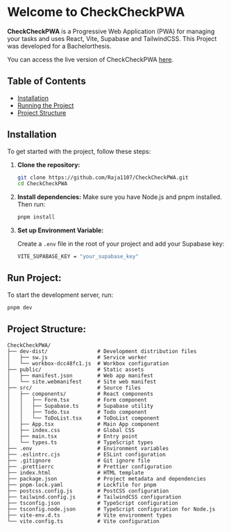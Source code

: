 # Welcome to CheckCheckPWA

**CheckCheckPWA** is a Progressive Web Application (PWA) for managing your tasks and uses React, Vite, Supabase and TailwindCSS. This Project was developed for a Bachelorthesis.

You can access the live version of CheckCheckPWA [here](https://checkcheckpwa.netlify.app/).

## Table of Contents

-   [Installation](#installation)
-   [Running the Project](#run-project)
-   [Project Structure](#project-structure)

## Installation

To get started with the project, follow these steps:

1. **Clone the repository:**

    ```sh
    git clone https://github.com/Raja1107/CheckCheckPWA.git
    cd CheckCheckPWA
    ```

2. **Install dependencies:**
   Make sure you have Node.js and pnpm installed. Then run:

    ```sh
    pnpm install
    ```

3. **Set up Environment Variable:**

    Create a `.env` file in the root of your project and add your Supabase key:

    ```sh
    VITE_SUPABASE_KEY = "your_supabase_key"
    ```

## Run Project:

To start the development server, run:

```sh
pnpm dev
```

## Project Structure:

```
CheckCheckPWA/
├── dev-dist/                # Development distribution files
│   ├── sw.js                # Service worker
│   └── workbox-dcc48fc1.js  # Workbox configuration
├── public/                  # Static assets
│   ├── manifest.json        # Web app manifest
│   └── site.webmanifest     # Site web manifest
├── src/                     # Source files
│   ├── components/          # React components
│   │   ├── Form.tsx         # Form component
│   │   ├── Supabase.ts      # Supabase utility
│   │   ├── Todo.tsx         # Todo component
│   │   └── ToDoList.tsx     # ToDoList component
│   ├── App.tsx              # Main App component
│   ├── index.css            # Global CSS
│   ├── main.tsx             # Entry point
│   └── types.ts             # TypeScript types
├── .env                     # Environment variables
├── .eslintrc.cjs            # ESLint configuration
├── .gitignore               # Git ignore file
├── .prettierrc              # Prettier configuration
├── index.html               # HTML template
├── package.json             # Project metadata and dependencies
├── pnpm-lock.yaml           # Lockfile for pnpm
├── postcss.config.js        # PostCSS configuration
├── tailwind.config.js       # TailwindCSS configuration
├── tsconfig.json            # TypeScript configuration
├── tsconfig.node.json       # TypeScript configuration for Node.js
├── vite-env.d.ts            # Vite environment types
└── vite.config.ts           # Vite configuration
```

